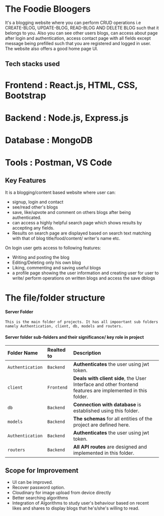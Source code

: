 
# The Foodie Bloogers

It's a blogging website where you can perform CRUD operations i.e CREATE-BLOG, UPDATE-BLOG, READ-BLOG AND DELETE BLOG such that it belongs to you. Also you can see other users blogs, can access about page after login and authentication, access contact page with all fields except message being prefilled such that you are registered and logged in user. The website also offers a good home page UI.

## Tech stacks used
# Frontend :  React.js, HTML, CSS, Bootstrap
# Backend  :  Node.js, Express.js
# Database :  MongoDB
# Tools    :  Postman, VS Code

## Key Features

It is a blogging/content based website where user can:
- signup, login and contact
- see/read other's blogs 
- save, like/upvote and comment on others blogs after being authenticated.
- can access a highly helpful search page which shows results by accepting any fields. 
- Results on search page are displayed based on search text matching with that of blog title/food/content/ writer's name etc.

On login user gets access to following features:
- Writing and posting the blog
- Editing/Deleting only his own blog
- Liking, commenting and saving useful blogs
- a profile page showing the user information and creating user for user to write/ perform operations on written blogs and access the save dblogs

# The file/folder structure

#### Server Folder

```
This is the main folder of projects. It has all impoortant sub folders
namely Authentication, client, db, models and routers.
```
#### Server folder sub-folders and their significance/ key role in project

| Folder Name | Realted to     | Description        | 
| :-------- | :------- | :------------------------- |
| `Authentication` | `Backend` | **Authenticates** the user using jwt token. |
| `client` | `Frontend` | **Deals with client side**, the User Interface and other frontend features are implemented in this folder.|
| `db` | `Backend` | **Connection with database** is established using this folder. |
| `models` | `Backend` | **The schemas** for all entities of the project are defined here. |
| `Authentication` | `Backend` | **Authenticates** the user using jwt token. |
| `routers` | `Backend` | **All API routes** are designed and implemented in this folder. |



## Scope for Improvement

- UI can be improved.
- Recover password option.
- Cloudinary for image upload from device directly
- Better searching algorithms
- Integration of Algorithms to study user's behaviour based on recent likes and shares to display blogs that he's/she's willing to read.



